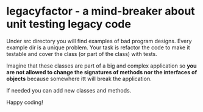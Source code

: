 # legacyfactor - a mind-breaker about unit testing legacy code

Under src directory you will find examples of bad program designs.
Every example dir is a unique problem.
Your task is refactor the code to make it testable and cover the class (or part of the class) with tests.

Imagine that these classes are part of a big and complex application so **you are not allowed to change
the signatures of methods nor the interfaces of objects** because somewhere itt will break the application.

If needed you can add new classes and methods.

Happy coding!